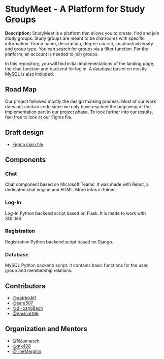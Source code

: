 # StudyMeet - A Platform for Study Groups

**Description:** StudyMeet is a platform that allows you to create, find and join study groups. 
Study groups are meant to be chatrooms with specific information: Group name, description, degree course, location/university and group type.
You can search for groups via a filter function. For the platform, an account is needed to join groups.

In this repository, you will find initial implementations of the landing page, the chat function and backend for log in. A database based on mostly MySQL is also included.

## Road Map
Our project followed mostly the design thinking process. 
Most of our work does not contain code since we only have reached the beginning of the implementation part in our project phase.
To look further into our results, feel free to look at our Figma file.

## Draft design
- [Figma main file](https://www.figma.com/file/fT4NbWfoZmmMpFSuUUv7R8/English-Version)

## Components
### Chat
Chat component based on Microsoft Teams. It was made with React, a dedicated chat engine and HTML.
More infos in folder.

### Log-In
Log-In Python backend script based on Flask. It is made to work with SQLite3.

### Registration
Registration Python backend script based on Django.

### Database
MySQL Python backend script. It contains basic functions for the user, group and membership relations.

## Contributors

- [@patrickblf](https://github.com/patrickblf)
- [@sara507](https://github.com/Sara507)
- [@dHoangBach](https://github.com/dHoangBach)
- [@SaskiaO96](https://github.com/SaskiaO96)

## Organization and Mentors
- [@NJannasch](https://github.com/NJannasch)
- [@mk406](https://github.com/mk406)
- [@TheMerphin](https://github.com/TheMerphin)
